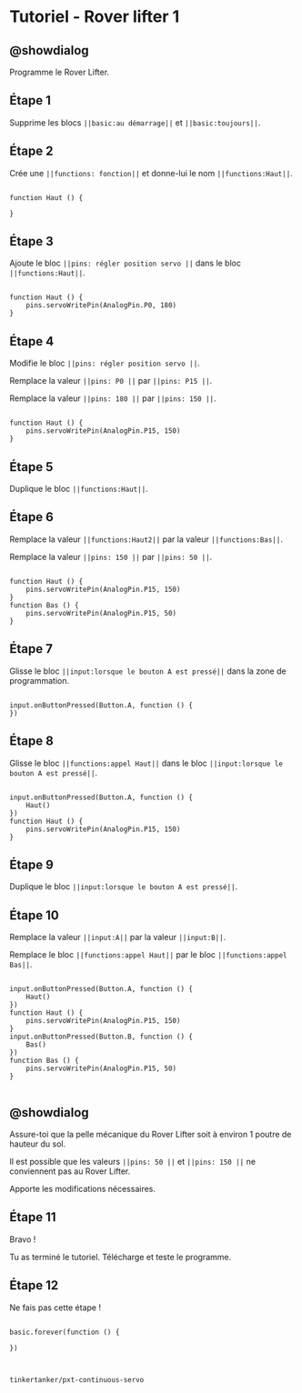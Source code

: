 # Tutoriel - Rover lifter 1

## @showdialog

Programme le Rover Lifter.

## Étape 1

Supprime les blocs ``||basic:au démarrage||`` et ``||basic:toujours||``.

## Étape 2

Crée une ``||functions: fonction||`` et donne-lui le nom ``||functions:Haut||``.

```blocks

function Haut () {
	
}

```

## Étape 3

Ajoute le bloc ``||pins: régler position servo ||`` dans le bloc ``||functions:Haut||``.

```blocks

function Haut () {
    pins.servoWritePin(AnalogPin.P0, 180)
}

```

## Étape 4

Modifie le bloc ``||pins: régler position servo ||``.

Remplace la valeur ``||pins: P0 ||`` par ``||pins: P15 ||``.

Remplace la valeur ``||pins: 180 ||`` par ``||pins: 150 ||``.

```blocks

function Haut () {
    pins.servoWritePin(AnalogPin.P15, 150)
}

```

## Étape 5

Duplique le bloc ``||functions:Haut||``.

## Étape 6

Remplace la valeur ``||functions:Haut2||`` par la valeur ``||functions:Bas||``.

Remplace la valeur ``||pins: 150 ||`` par ``||pins: 50 ||``.

```blocks

function Haut () {
    pins.servoWritePin(AnalogPin.P15, 150)
}
function Bas () {
    pins.servoWritePin(AnalogPin.P15, 50)
}

```
## Étape 7

Glisse le bloc ``||input:lorsque le bouton A est pressé||`` dans la zone de programmation.

```blocks

input.onButtonPressed(Button.A, function () {
})

```

## Étape 8

Glisse le bloc ``||functions:appel Haut||`` dans le bloc ``||input:lorsque le bouton A est pressé||``.

```blocks

input.onButtonPressed(Button.A, function () {
    Haut()
})
function Haut () {
    pins.servoWritePin(AnalogPin.P15, 150)
}

```

## Étape 9

Duplique le bloc ``||input:lorsque le bouton A est pressé||``.

## Étape 10

Remplace la valeur ``||input:A||`` par la valeur ``||input:B||``.

Remplace le bloc ``||functions:appel Haut||`` par le bloc ``||functions:appel Bas||``.

```blocks

input.onButtonPressed(Button.A, function () {
    Haut()
})
function Haut () {
    pins.servoWritePin(AnalogPin.P15, 150)
}
input.onButtonPressed(Button.B, function () {
    Bas()
})
function Bas () {
    pins.servoWritePin(AnalogPin.P15, 50)
}


```

## @showdialog

Assure-toi que la pelle mécanique du Rover Lifter soit à environ 1 poutre de hauteur du sol.

Il est possible que les valeurs ``||pins: 50 ||`` et ``||pins: 150 ||`` ne conviennent pas au Rover Lifter.

Apporte les modifications nécessaires.

## Étape 11

Bravo !

Tu as terminé le tutoriel. Télécharge et teste le programme.

## Étape 12

Ne fais pas cette étape !

```blocks

basic.forever(function () {
	
})


```

```package

tinkertanker/pxt-continuous-servo

```




